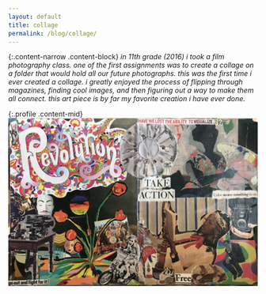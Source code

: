 ```yaml
---
layout: default
title: collage
permalink: /blog/collage/
---
```


{:.content-narrow .content-block}
*in 11th grade (2016) i took a film photography class. one of the first assignments was to create a collage on a folder that would hold all our future photographs. this was the first time i ever created a collage. i greatly enjoyed the process of flipping through magazines, finding cool images, and then figuring out a way to make them all connect. this art piece is by far my favorite creation i have ever done.*

{:.profile .content-mid}
![collage](/imgs/collage.jpg)